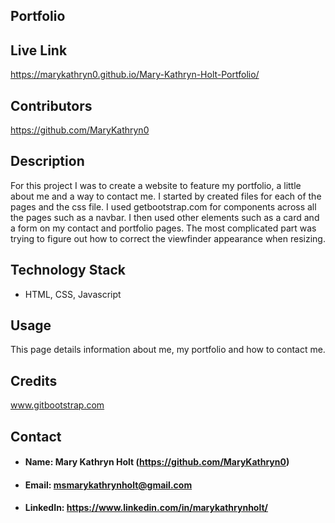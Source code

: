## Portfolio

## **Live Link**
https://marykathryn0.github.io/Mary-Kathryn-Holt-Portfolio/
## **Contributors**
https://github.com/MaryKathryn0
## **Description**
For this project I was to create a website to feature my portfolio, a little about me and a way to contact me. I started by created files for each of the pages and the css file. I used getbootstrap.com for components across all the pages such as a navbar. I then used other elements such as a card and a form on my contact and portfolio pages. The most complicated part was trying to figure out how to correct the viewfinder appearance when resizing. 
## **Technology Stack**
* HTML, CSS, Javascript
## **Usage**
This page details information about me, my portfolio and how to contact me.
## **Credits**
www.gitbootstrap.com
## **Contact**
* #### **Name:** Mary Kathryn Holt (https://github.com/MaryKathryn0)
* #### **Email:** msmarykathrynholt@gmail.com
* #### **LinkedIn:** https://www.linkedin.com/in/marykathrynholt/
